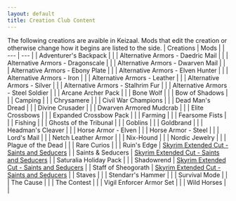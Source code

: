 ```yaml
---
layout: default
title: Creation Club Content
---
```


The following creations are avaible in Keizaal. Mods that edit the creation or otherwise change how it begins are listed to the side.
| Creations | Mods |
| --- | --- |
| Adventurer's Backpack | |
| Alternative Armors - Daedric Mail | |
| Alternative Armors - Dragonscale | |
| Alternative Armors - Dwarven Mail | |
| Alternative Armors - Ebony Plate | |
| Alternative Armors - Elven Hunter | |
| Alternative Armors - Iron | |
| Alternative Armors - Leather | |
| Alternative Armors - Silver | |
| Alternative Armors - Stalhrim Fur | |
| Alternative Armors - Steel Soldier | |
| Arcane Archer Pack | |
| Bone Wolf | |
| Bow of Shadows | |
| Camping | |
| Chrysamere | |
| Civil War Champions | |
| Dead Man's Dread | |
| Divine Crusader | |
| Dwarven Armored Mudcrab | |
| Elite Crossbows | |
| Expanded Crossbow Pack | |
| Farming | |
| Fearsome Fists | |
| Fishing | |
| Ghosts of the Tribunal | |
| Goblins | |
| Goldbrand | |
| Headman's Cleaver | |
| Horse Armor - Elven | |
| Horse Armor - Steel | |
| Lord's Mail | |
| Netch Leather Armor | |
| Nix-Hound | |
| Nordic Jewelry | |
| Plague of the Dead | |
| Rare Curios | |
| Ruin's Edge | [Skyrim Extended Cut - Saints and Seducers](https://www.nexusmods.com/skyrimspecialedition/mods/72772) |
| Saints & Seducers | [Skyrim Extended Cut - Saints and Seducers](https://www.nexusmods.com/skyrimspecialedition/mods/72772) |
| Saturalia Holiday Pack | |
| Shadowrend | [Skyrim Extended Cut - Saints and Seducers](https://www.nexusmods.com/skyrimspecialedition/mods/72772) |
| Staff of Sheogorath | [Skyrim Extended Cut - Saints and Seducers](https://www.nexusmods.com/skyrimspecialedition/mods/72772) |
| Staves | |
| Stendarr's Hammer | |
| Survival Mode | |
| The Cause | |
| The Contest | |
| Vigil Enforcer Armor Set | |
| Wild Horses | |
